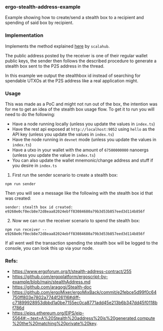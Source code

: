 ### ergo-stealth-address-example

Example showing how to create/send a stealth box to a recipient and spending of said box by recipient.

### Implementation

Implements the method explained [here](https://www.ergoforum.org/t/stealth-address-contract/255) by `scalahub`.

The public address posted by the receiver is one of their regular wallet public keys, the sender then follows the described procedure to generate a stealth box sent to the P2S address in the thread.

In this example we output the stealthbox id instead of searching for spendable UTXOs at the P2S address like a real application might.

### Usage

This was made as a PoC and might not run out of the box, the intention was for me to get an idea of the stealth box usage flow. To get it to run you will need to do the following:

- Have a node running locally (unless you update the values in `index.ts`)
- Have the rest api exposed at `http://localhost:9052` using `hello` as the API key (unless you update the values in `index.ts`)
- Have the node running in `devnet` mode (unless you update the values in `index.ts`)
- Have a utxo in your wallet with the amount of `67500000000` nanoergs (unless you update the value in `index.ts`)
- You can also update the wallet mnemonic/change address and stuff if you desire in `index.ts`

1. First run the sender scenario to create a stealth box:

```
npm run sender
```

Then you will see a message like the following with the stealth box id that was created:

```
sender: stealth box id created: e9268e0cf0ecb8e72d8eaa82024ebff83084680a79b3d53b857eed3d114b856f
```

2. Now we can run the receiver scenario to spend the stealth box:

```
npm run receiver -- e9268e0cf0ecb8e72d8eaa82024ebff83084680a79b3d53b857eed3d114b856f
```

If all went well the transaction spending the stealth box will be logged to the console, you can look this up via your node.

### Refs:

- https://www.ergoforum.org/t/stealth-address-contract/255
- https://github.com/ergoplatform/ergoscript-by-example/blob/main/stealthAddress.md
- https://github.com/aragogi/Stealth-doc
- https://github.com/ergoMixer/ergoMixBack/commit/e2febce5d99f0c64750ff803e7802a7744f26116#diff-c71899928953dbbd1a0be7155ec0ca8771add45e213b6b347dd45f0118bf786d
- https://eips.ethereum.org/EIPS/eip-5564#:~:text=A%20Stealth%20address%20is%20generated,compute%20the%20matching%20private%20key.
